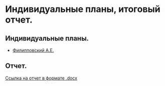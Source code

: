 # Индивидуальные планы, итоговый отчет.

## Индивидуальные планы.

- [Филипповский А.Е.](filippovskii.md)


## Отчет.

[Ссылка на отчет в формате .docx](scanner.docx)
